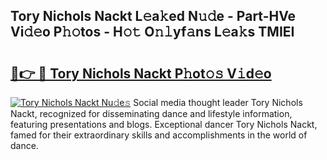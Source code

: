 ## Tory Nichols Nackt L𝚎a𝚔ed N𝚞𝚍e - Part-HVe Vi𝚍𝚎o P𝚑𝚘tos - H𝚘𝚝 O𝚗𝚕yf𝚊ns L𝚎a𝚔s TMIEI

# <h2><a href="http://kfcb02.oniu.top/?m=Tory+Nichols+Nackt">🔗👉 🔴 Tory Nichols Nackt P𝚑ot𝚘𝚜 V𝚒d𝚎o</a></h2>

[![Tory Nichols Nackt Nu𝚍e𝚜](https://i.imgur.com/0qMVB7G.gif)](http://kfcb02.oniu.top/?m=Tory+Nichols+Nackt)
Social media thought leader Tory Nichols Nackt, recognized for disseminating dance and lifestyle information, featuring presentations and blogs. Exceptional dancer Tory Nichols Nackt, famed for their extraordinary skills and accomplishments in the world of dance.  
